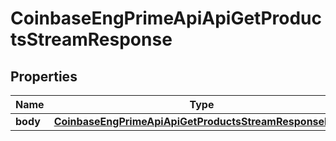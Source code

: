 
# CoinbaseEngPrimeApiApiGetProductsStreamResponse

## Properties
Name | Type | Description | Notes
------------ | ------------- | ------------- | -------------
**body** | [**CoinbaseEngPrimeApiApiGetProductsStreamResponseBody**](CoinbaseEngPrimeApiApiGetProductsStreamResponseBody.md) |  |  [optional]



